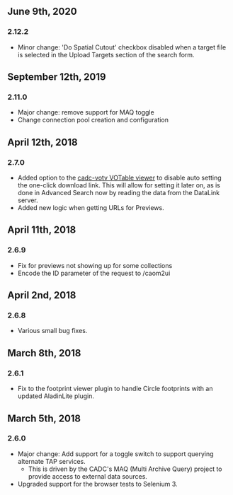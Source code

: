 
## June 9th, 2020
### 2.12.2
* Minor change: 'Do Spatial Cutout' checkbox disabled when a target file is selected in 
the Upload Targets section of the search form. 

## September 12th, 2019
### 2.11.0
* Major change: remove support for MAQ toggle
* Change connection pool creation and configuration

## April 12th, 2018
### 2.7.0
* Added option to the [cadc-votv VOTable viewer](https://github.com/opencadc/web/tree/master/cadc-votv) to disable auto setting the one-click download link.  This will allow for setting it later on, as is done in Advanced Search now by reading the data from the DataLink server.
* Added new logic when getting URLs for Previews.

## April 11th, 2018
### 2.6.9
* Fix for previews not showing up for some collections
* Encode the ID parameter of the request to /caom2ui

## April 2nd, 2018
### 2.6.8
* Various small bug fixes.

## March 8th, 2018
### 2.6.1
* Fix to the footprint viewer plugin to handle Circle footprints with an updated AladinLite plugin.

## March 5th, 2018

### 2.6.0
* Major change: Add support for a toggle switch to support querying alternate TAP services.
  * This is driven by the CADC's MAQ (Multi Archive Query) project to provide access to external data sources.
* Upgraded support for the browser tests to Selenium 3.

